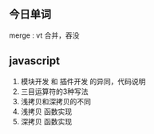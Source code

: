 ## 今日单词
merge : vt 合并，吞没

## javascript
1. 模块开发 和 插件开发 的异同，代码说明
2. 三目运算符的3种写法
3. 浅拷贝和深拷贝的不同
4. 浅拷贝 函数实现
5. 深拷贝 函数实现



